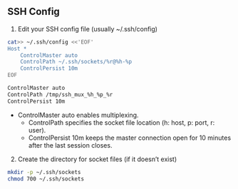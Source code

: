 ## SSH Config
1. Edit your SSH config file (usually ~/.ssh/config)
```sh
cat>> ~/.ssh/config <<'EOF'
Host *
    ControlMaster auto
    ControlPath ~/.ssh/sockets/%r@%h-%p
    ControlPersist 10m
EOF

ControlMaster auto
ControlPath /tmp/ssh_mux_%h_%p_%r
ControlPersist 10m
```
  - ControlMaster auto enables multiplexing.
	- ControlPath specifies the socket file location (h: host, p: port, r: user).
	-	ControlPersist 10m keeps the master connection open for 10 minutes after the last session closes.

2. Create the directory for socket files (if it doesn’t exist)
```sh
mkdir -p ~/.ssh/sockets
chmod 700 ~/.ssh/sockets
```
